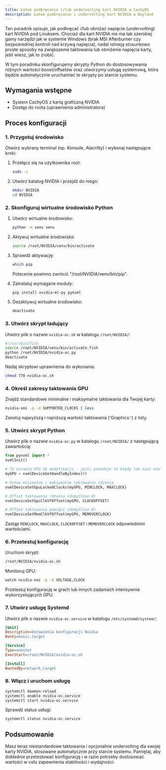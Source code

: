 ```yaml
---
title: Łatwe podkręcanie i/lub undervolting kart NVIDIA w CachyOS
description: Łatwe podkręcanie i undervolting kart NVIDIA w Wayland
---
```


Ten poradnik opisuje, jak podkręcać i/lub obniżać napięcie (undervolting) kart NVIDIA pod Linuksem. Chociaż dla kart NVIDIA nie ma tak szerokiej gamy narzędzi jak w systemie Windows (brak MSI Afterburner czy bezpośredniej kontroli nad krzywą napięcia), nadal istnieją stosunkowo proste sposoby na zwiększenie taktowania lub obniżenie napięcia karty, jeśli wiesz, jak to zrobić.

W tym poradniku skonfigurujemy skrypty Python do dostosowywania różnych wartości boost/offsetów oraz utworzymy usługę systemową, która będzie automatycznie uruchamiać te skrypty po starcie systemu.

## Wymagania wstępne

- System CachyOS z kartą graficzną NVIDIA
- Dostęp do roota (uprawnienia administratora)

## Proces konfiguracji

### 1. Przygotuj środowisko

Otwórz wybrany terminal (np. Konsole, Alacritty) i wykonaj następujące kroki:

1. Przełącz się na użytkownika root:
   ```sh
   sudo -i
   ```

2. Utwórz katalog NVIDIA i przejdź do niego:
   ```sh
   mkdir NVIDIA
   cd NVIDIA
   ```

### 2. Skonfiguruj wirtualne środowisko Python

1. Utwórz wirtualne środowisko:
   ```sh
   python -m venv venv
   ```

2. Aktywuj wirtualne środowisko:
   ```sh
   source /root/NVIDIA/venv/bin/activate
   ```

3. Sprawdź aktywację:
   ```sh
   which pip
   ```
   Polecenie powinno zwrócić "/root/NVIDIA/venv/bin/pip".

4. Zainstaluj wymagane moduły:
   ```sh
   pip install nvidia-ml-py pynvml
   ```

5. Dezaktywuj wirtualne środowisko:
   ```sh
   deactivate
   ```

### 3. Utwórz skrypt ładujący

Utwórz plik o nazwie `nvidia-oc.sh` w katalogu `/root/NVIDIA/`:

```bash
#!/usr/bin/fish
source /root/NVIDIA/venv/bin/activate.fish
python /root/NVIDIA/nvidia-oc.py
deactivate
```

Nadaj skryptowi uprawnienia do wykonania:
```sh
chmod 770 nvidia-oc.sh
```

### 4. Określ zakresy taktowania GPU

Znajdź standardowe minimalne i maksymalne taktowania dla Twojej karty:

```sh
nvidia-smi -q -d SUPPORTED_CLOCKS | less
```

Zanotuj najwyższą i najniższą wartość taktowania ('Graphics:') z listy.

### 5. Utwórz skrypt Python

Utwórz plik o nazwie `nvidia-oc.py` w katalogu `/root/NVIDIA/` z następującą zawartością:

```python
from pynvml import *
nvmlInit()

# To ustawia GPU do modyfikacji - jeśli powoduje to błędy lub masz wiele kart GPU, ustaw na 1 lub spróbuj innych wartości.
myGPU = nvmlDeviceGetHandleByIndex(0)

# Ustaw minimalne i maksymalne taktowanie rdzenia
nvmlDeviceSetGpuLockedClocks(myGPU, MINCLOCK, MAXCLOCK)

# Offset taktowania rdzenia (domyślnie 0)
nvmlDeviceSetGpcClkVfOffset(myGPU, CLOCKOFFSET)

# Offset taktowania pamięci (domyślnie 0)
nvmlDeviceSetMemClkVfOffset(myGPU, MEMOVERCLOCK)
```

Zastąp `MINCLOCK`, `MAXCLOCK`, `CLOCKOFFSET` i `MEMOVERCLOCK` odpowiednimi wartościami.

### 6. Przetestuj konfigurację

Uruchom skrypt:
```sh
/root/NVIDIA/nvidia-oc.sh
```

Monitoruj GPU:
```sh
watch nvidia-smi -q -d VOLTAGE,CLOCK
```

Przetestuj konfigurację w grach lub innych zadaniach intensywnie wykorzystujących GPU.

### 7. Utwórz usługę Systemd

Utwórz plik o nazwie `nvidia-oc.service` w katalogu `/etc/systemd/system/`:

```ini
[Unit]
Description=Ustawienia konfiguracji Nvidia
Wants=basic.target

[Service]
Type=oneshot
ExecStart=/root/NVIDIA/nvidia-oc.sh

[Install]
WantedBy=network.target
```

### 8. Włącz i uruchom usługę

```sh
systemctl daemon-reload
systemctl enable nvidia-oc.service
systemctl start nvidia-oc.service
```

Sprawdź status usługi:
```sh
systemctl status nvidia-oc.service
```

## Podsumowanie

Masz teraz niestandardowe taktowania i opcjonalnie undervolting dla swojej karty NVIDIA, stosowane automatycznie przy starcie systemu. Pamiętaj, aby dokładnie przetestować konfigurację i w razie potrzeby dostosować wartości w celu zapewnienia stabilności i wydajności.
